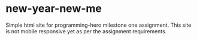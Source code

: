 # new-year-new-me
Simple html site for programming-hero milestone one assignment. This site is not mobile responsive yet as per the assignment requirements.
